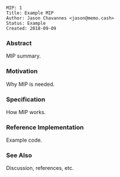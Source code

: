 ```
MIP: 1
Title: Example MIP
Author: Jason Chavannes <jason@memo.cash>
Status: Example
Created: 2018-09-09
```

### Abstract

MIP summary.

### Motivation

Why MIP is needed.

### Specification

How MIP works.

### Reference Implementation

Example code.

### See Also

Discussion, references, etc.
